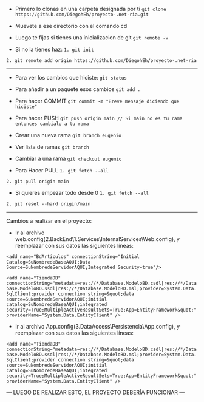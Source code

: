 - Primero lo clonas en una carpeta designada por ti
`git clone https://github.com/DiegohEh/proyecto-.net-ria.git`

- Muevete a ese directorio con el comando cd

- Luego te fijas si tienes una inicializacion de git
`git remote -v`

- Si no la tienes haz:
`1. git init`

`2. git remote add origin https://github.com/DiegohEh/proyecto-.net-ria`

----------------------------------------------------------------------------

- Para ver los cambios que hiciste:
`git status`

- Para añadir a un paquete esos cambios
`git add .`

- Para hacer COMMIT
`git commit -m "Breve mensaje diciendo que hiciste"`

- Para hacer PUSH
`git push origin main // Si main no es tu rama entonces cambialo a tu rama`

- Crear una nueva rama
`git branch eugenio`

- Ver lista de ramas
`git branch`

- Cambiar a una rama
`git checkout eugenio`

- Para Hacer PULL
`1. git fetch --all`

`2. git pull origin main`

- Si quieres empezar todo desde 0
`1. git fetch --all`

`2. git reset --hard origin/main`

----------------------------------------------------------------------------

Cambios a realizar en el proyecto: 
- Ir al archivo web.config(2.BackEnd\1.Services\InternalServices\Web.config), y reemplazar con sus datos las siguientes líneas:

`<add name="BdArticulos" connectionString="Initial Catalog=SuNombredeBaseAQUI;Data Source=SuNombredeServidorAQUI;Integrated Security=true"/>`

`<add name="TiendaDB" connectionString="metadata=res://*/Database.ModeloBD.csdl|res://*/Database.ModeloBD.ssdl|res://*/Database.ModeloBD.msl;provider=System.Data.SqlClient;provider connection string=&quot;data source=SuNombredeServidorAQUI;initial catalog=SuNombredeBaseAQUI;integrated security=True;MultipleActiveResultSets=True;App=EntityFramework&quot;" providerName="System.Data.EntityClient" />`

- Ir al archivo App.config(3.DataAccess\Persistencia\App.config), y reemplazar con sus datos las siguientes líneas:

`<add name="TiendaDB" connectionString="metadata=res://*/Database.ModeloBD.csdl|res://*/Database.ModeloBD.ssdl|res://*/Database.ModeloBD.msl;provider=System.Data.SqlClient;provider connection string=&quot;data source=SuNombredeServidorAQUI;initial catalog=SuNombredeBaseAQUI;integrated security=True;MultipleActiveResultSets=True;App=EntityFramework&quot;" providerName="System.Data.EntityClient" />`



— LUEGO DE REALIZAR ESTO, EL PROYECTO DEBERÍA FUNCIONAR — 
